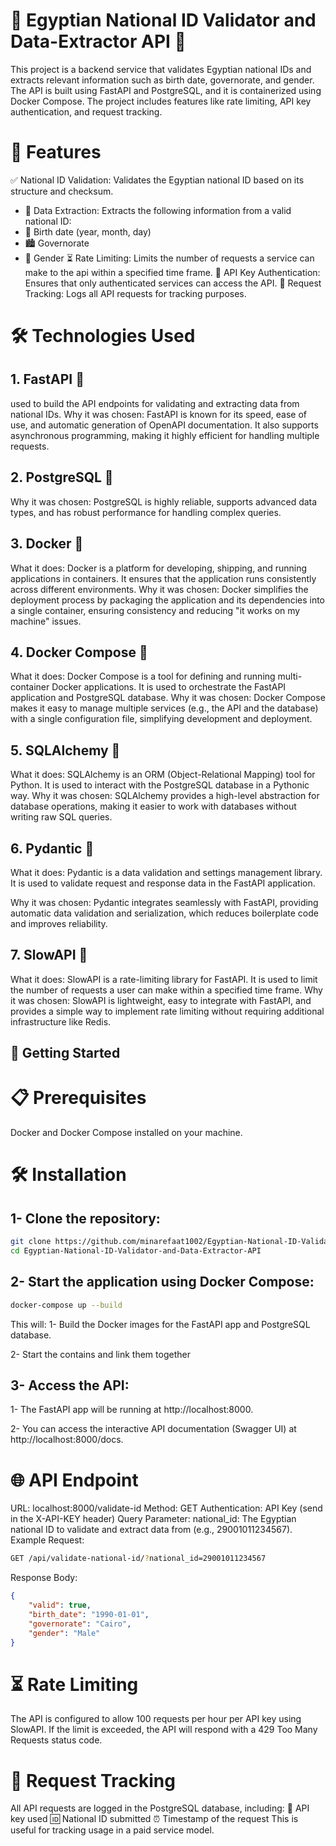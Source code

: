 # 🛂 Egyptian National ID Validator and Data-Extractor API 🛂
This project is a backend service that validates Egyptian national IDs and extracts relevant 
information such as birth date, governorate, and gender. The API is built using FastAPI and PostgreSQL,
and it is containerized using Docker Compose. The project includes features like rate limiting, API key
authentication, and request tracking.
# 🚀 Features
✅ National ID Validation: Validates the Egyptian national ID based on its structure and checksum.
   - 📂 Data Extraction: Extracts the following information from a valid national ID:
   - 🎂 Birth date (year, month, day)
   - 🏙️ Governorate
   - 👫 Gender
⏳ Rate Limiting: Limits the number of requests a service can make to the api within a specified time frame.
🔑 API Key Authentication: Ensures that only authenticated services can access the API.
📝 Request Tracking: Logs all API requests for tracking purposes.

# 🛠️ Technologies Used
## 1. FastAPI 🚀
used to build the API endpoints for validating and extracting data from national IDs.
Why it was chosen: FastAPI is known for its speed, ease of use, and automatic generation
of OpenAPI documentation. It also supports asynchronous programming, making it highly efficient 
for handling multiple requests.

## 2. PostgreSQL 🐘
Why it was chosen: PostgreSQL is highly reliable, supports advanced data types, and has 
robust performance for handling complex queries.

## 3. Docker 🐳
What it does: Docker is a platform for developing, shipping, and running applications in
containers. It ensures that the application runs consistently across different environments.
Why it was chosen: Docker simplifies the deployment process by packaging the application and 
its dependencies into a single container, ensuring consistency and reducing "it works on my machine" issues.

## 4. Docker Compose 🐙
What it does: Docker Compose is a tool for defining and running multi-container Docker applications. 
It is used to orchestrate the FastAPI application and PostgreSQL database.
Why it was chosen: Docker Compose makes it easy to manage multiple services (e.g., the API and the database) 
with a single configuration file, simplifying development and deployment.

## 5. SQLAlchemy 🔗
What it does: SQLAlchemy is an ORM (Object-Relational Mapping) tool for Python.
It is used to interact with the PostgreSQL database in a Pythonic way.
Why it was chosen: SQLAlchemy provides a high-level abstraction for database operations,
making it easier to work with databases without writing raw SQL queries.

## 6. Pydantic 📜
What it does: Pydantic is a data validation and settings management library.
It is used to validate request and response data in the FastAPI application.

Why it was chosen: Pydantic integrates seamlessly with FastAPI, providing automatic data validation
and serialization, which reduces boilerplate code and improves reliability.

## 7. SlowAPI 🐌
What it does: SlowAPI is a rate-limiting library for FastAPI. It is used to limit the number of
requests a user can make within a specified time frame.
Why it was chosen: SlowAPI is lightweight, easy to integrate with FastAPI, and provides a simple 
way to implement rate limiting without requiring additional infrastructure like Redis.


## 🚀 Getting Started
# 📋 Prerequisites
Docker and Docker Compose installed on your machine.

# 🛠️ Installation
## 1- Clone the repository:
```bash
git clone https://github.com/minarefaat1002/Egyptian-National-ID-Validator-and-Data-Extractor-API.git
cd Egyptian-National-ID-Validator-and-Data-Extractor-API
```
## 2- Start the application using Docker Compose:
```bash
docker-compose up --build
```
This will:
1- Build the Docker images for the FastAPI app and PostgreSQL database.

2- Start the contains and link them together

## 3- Access the API:
1- The FastAPI app will be running at http://localhost:8000.

2- You can access the interactive API documentation (Swagger UI) at http://localhost:8000/docs.


# 🌐 API Endpoint
URL: localhost:8000/validate-id
Method: GET
Authentication: API Key (send in the X-API-KEY header)
Query Parameter:
   national_id: The Egyptian national ID to validate and extract data from (e.g., 29001011234567).
Example Request:
```bash
GET /api/validate-national-id/?national_id=29001011234567
```

Response Body:
```json
{
    "valid": true,
    "birth_date": "1990-01-01",
    "governorate": "Cairo",
    "gender": "Male"
}
```

# ⏳ Rate Limiting
The API is configured to allow 100 requests per hour per API key using SlowAPI. If the limit is exceeded,
the API will respond with a 429 Too Many Requests status code.

# 📝 Request Tracking
All API requests are logged in the PostgreSQL database, including:
🔑 API key used
🆔 National ID submitted
⏰ Timestamp of the request
This is useful for tracking usage in a paid service model.



